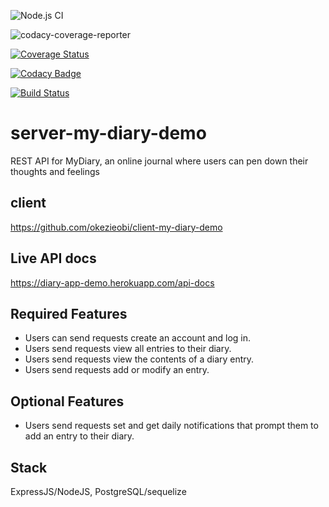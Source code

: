 ![Node.js CI](https://github.com/okezieobi/server-my-diary-demo/workflows/Node.js%20CI/badge.svg)

![codacy-coverage-reporter](https://github.com/okezieobi/server-my-diary-demo/workflows/codacy-coverage-reporter/badge.svg)

[![Coverage Status](https://coveralls.io/repos/github/okezieobi/server-my-diary-demo/badge.svg?branch=main)](https://coveralls.io/github/okezieobi/server-my-diary-demo?branch=main)

[![Codacy Badge](https://app.codacy.com/project/badge/Grade/e2a36127ce3f408ab4428a57b7008534)](https://www.codacy.com/gh/okezieobi/server-my-diary-demo/dashboard?utm_source=github.com&amp;utm_medium=referral&amp;utm_content=okezieobi/server-my-diary-demo&amp;utm_campaign=Badge_Grade)

[![Build Status](https://travis-ci.org/okezieobi/server-my-diary-demo.svg?branch=main)](https://travis-ci.org/okezieobi/server-my-diary-demo)

# server-my-diary-demo
REST API for MyDiary, an online journal where users can pen down their thoughts and feelings

## client
https://github.com/okezieobi/client-my-diary-demo

## Live API docs
https://diary-app-demo.herokuapp.com/api-docs

## Required Features
- Users can send requests create an account and log in.
- Users send requests view all entries to their diary.
- Users send requests view the contents of a diary entry.
- Users send requests add or modify an entry.
## Optional Features
- Users send requests set and get daily notifications that prompt them to add an entry to their diary.

## Stack
ExpressJS/NodeJS, PostgreSQL/sequelize
